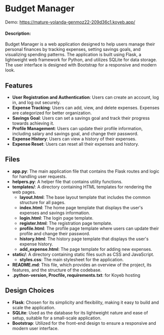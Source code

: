 # Budget Manager

Demo: https://mature-yolanda-genmoz22-209d36c1.koyeb.app/

#### Description:
Budget Manager is a web application designed to help users manage their personal finances by tracking expenses, setting savings goals, and visualizing spending patterns. The application is built using Flask, a lightweight web framework for Python, and utilizes SQLite for data storage. The user interface is designed with Bootstrap for a responsive and modern look.

## Features
- **User Registration and Authentication**: Users can create an account, log in, and log out securely.
- **Expense Tracking**: Users can add, view, and delete expenses. Expenses are categorized for better organization.
- **Savings Goal**: Users can set a savings goal and track their progress towards achieving it.
- **Profile Management**: Users can update their profile information, including salary and savings goal, and change their password.
- **Expense History**: Users can view a history of their expenses.
- **Expense Reset**: Users can reset all their expenses and history.

## Files
- **app.py**: The main application file that contains the Flask routes and logic for handling user requests.
- **helpers.py**: A helper file that contains utility functions.
- **templates/**: A directory containing HTML templates for rendering the web pages.
  - **layout.html**: The base layout template that includes the common structure for all pages.
  - **index.html**: The home page template that displays the user's expenses and savings information.
  - **login.html**: The login page template.
  - **register.html**: The registration page template.
  - **profile.html**: The profile page template where users can update their profile and change their password.
  - **history.html**: The history page template that displays the user's expense history.
  - **add_expense.html**: The page template for adding new expenses.
- **static/**: A directory containing static files such as CSS and JavaScript.
  - **styles.css**: The main stylesheet for the application.
- **README.md**: This file, which provides an overview of the project, its features, and the structure of the codebase.
- **.python-version, Procfile, requirements.txt**: for Koyeb hosting

## Design Choices
- **Flask**: Chosen for its simplicity and flexibility, making it easy to build and scale the application.
- **SQLite**: Used as the database for its lightweight nature and ease of setup, suitable for a small-scale application.
- **Bootstrap**: Utilized for the front-end design to ensure a responsive and modern user interface.
